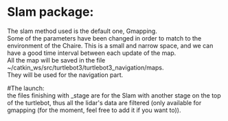 # Slam package:

The slam method used is the default one, Gmapping.  
Some of the parameters have been changed in order to match to the environment of the Chaire. This is a small and narrow space, and we can have a good time interval between each update of the map.  
All the map will be saved in the file ~/catkin_ws/src/turtlebot3/turtlebot3_navigation/maps.  
They will be used for the navigation part.

#The launch:  
the files finishing with _stage are for the Slam with another stage on the top of the turtlebot, thus all the lidar's data are filtered (only available for gmapping (for the moment, feel free to add it if you want to)).
